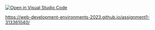 [![Open in Visual Studio Code](https://classroom.github.com/assets/open-in-vscode-c66648af7eb3fe8bc4f294546bfd86ef473780cde1dea487d3c4ff354943c9ae.svg)](https://classroom.github.com/online_ide?assignment_repo_id=10467052&assignment_repo_type=AssignmentRepo)

 https://web-development-environments-2023.github.io/assignment1-313361040/
